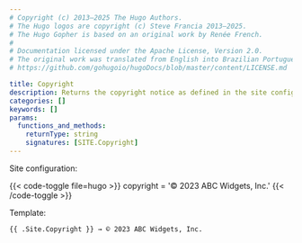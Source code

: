 ```yaml
---
# Copyright (c) 2013–2025 The Hugo Authors.
# The Hugo logos are copyright (c) Steve Francia 2013–2025.
# The Hugo Gopher is based on an original work by Renée French.
#
# Documentation licensed under the Apache License, Version 2.0.
# The original work was translated from English into Brazilian Portuguese.
# https://github.com/gohugoio/hugoDocs/blob/master/content/LICENSE.md

title: Copyright
description: Returns the copyright notice as defined in the site configuration.
categories: []
keywords: []
params:
  functions_and_methods:
    returnType: string
    signatures: [SITE.Copyright]
---
```


Site configuration:

{{< code-toggle file=hugo >}}
copyright = '© 2023 ABC Widgets, Inc.'
{{< /code-toggle >}}

Template:

```go-html-template
{{ .Site.Copyright }} → © 2023 ABC Widgets, Inc.
```
